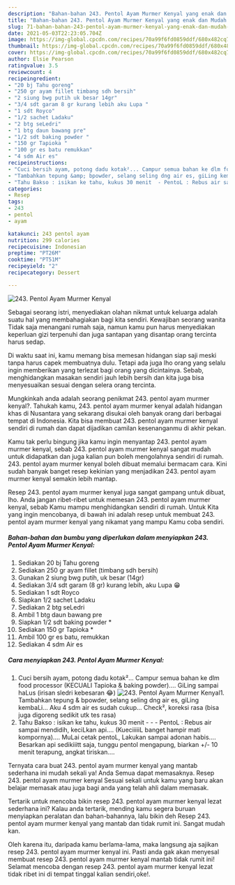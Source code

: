 ```yaml
---
description: "Bahan-bahan 243. Pentol Ayam Murmer Kenyal yang enak dan Mudah Dibuat"
title: "Bahan-bahan 243. Pentol Ayam Murmer Kenyal yang enak dan Mudah Dibuat"
slug: 71-bahan-bahan-243-pentol-ayam-murmer-kenyal-yang-enak-dan-mudah-dibuat
date: 2021-05-03T22:23:05.704Z
image: https://img-global.cpcdn.com/recipes/70a99f6fd0859ddf/680x482cq70/243-pentol-ayam-murmer-kenyal-foto-resep-utama.jpg
thumbnail: https://img-global.cpcdn.com/recipes/70a99f6fd0859ddf/680x482cq70/243-pentol-ayam-murmer-kenyal-foto-resep-utama.jpg
cover: https://img-global.cpcdn.com/recipes/70a99f6fd0859ddf/680x482cq70/243-pentol-ayam-murmer-kenyal-foto-resep-utama.jpg
author: Elsie Pearson
ratingvalue: 3.5
reviewcount: 4
recipeingredient:
- "20 bj Tahu goreng"
- "250 gr ayam fillet timbang sdh bersih"
- "2 siung bwg putih uk besar 14gr"
- "3/4 sdt garam 8 gr kurang lebih aku Lupa "
- "1 sdt Royco"
- "1/2 sachet Ladaku"
- "2 btg seLedri"
- "1 btg daun bawang pre"
- "1/2 sdt baking powder "
- "150 gr Tapioka "
- "100 gr es batu remukkan"
- "4 sdm Air es"
recipeinstructions:
- "Cuci bersih ayam, potong dadu kotak²... Campur semua bahan ke dlm food processor (KECUALI Tapioka &amp; baking powder).... GiLing sampai haLus (irisan sledri kebesaran 😂)"
- "Tambahkan tepung &amp; bpowder, selang seling dng air es, giLing kembaLi... Aku 4 sdm air es sudah cukup... Check², koreksi rasa (bisa juga digoreng sedikit utk tes rasa)"
- "Tahu Bakso : isikan ke tahu, kukus 30 menit  - PentoL : Rebus air sampai mendidih, keciLkan api.... (KueciiiiiL banget hampir mati kompornya).... MuLai cetak pentoL, Lakukan sampai adonan habis.... Besarkan api sedikiiitt saja, tunggu pentol mengapung, biarkan +/- 10 menit terapung, angkat tiriskan...."
categories:
- Resep
tags:
- 243
- pentol
- ayam

katakunci: 243 pentol ayam 
nutrition: 299 calories
recipecuisine: Indonesian
preptime: "PT26M"
cooktime: "PT51M"
recipeyield: "2"
recipecategory: Dessert

---
```



![243. Pentol Ayam Murmer Kenyal](https://img-global.cpcdn.com/recipes/70a99f6fd0859ddf/680x482cq70/243-pentol-ayam-murmer-kenyal-foto-resep-utama.jpg)

Sebagai seorang istri, menyediakan olahan nikmat untuk keluarga adalah suatu hal yang membahagiakan bagi kita sendiri. Kewajiban seorang  wanita Tidak saja menangani rumah saja, namun kamu pun harus menyediakan keperluan gizi terpenuhi dan juga santapan yang disantap orang tercinta harus sedap.

Di waktu  saat ini, kamu memang bisa memesan hidangan siap saji meski tanpa harus capek membuatnya dulu. Tetapi ada juga lho orang yang selalu ingin memberikan yang terlezat bagi orang yang dicintainya. Sebab, menghidangkan masakan sendiri jauh lebih bersih dan kita juga bisa menyesuaikan sesuai dengan selera orang tercinta. 



Mungkinkah anda adalah seorang penikmat 243. pentol ayam murmer kenyal?. Tahukah kamu, 243. pentol ayam murmer kenyal adalah hidangan khas di Nusantara yang sekarang disukai oleh banyak orang dari berbagai tempat di Indonesia. Kita bisa membuat 243. pentol ayam murmer kenyal sendiri di rumah dan dapat dijadikan camilan kesenanganmu di akhir pekan.

Kamu tak perlu bingung jika kamu ingin menyantap 243. pentol ayam murmer kenyal, sebab 243. pentol ayam murmer kenyal sangat mudah untuk didapatkan dan juga kalian pun boleh mengolahnya sendiri di rumah. 243. pentol ayam murmer kenyal boleh dibuat memalui bermacam cara. Kini sudah banyak banget resep kekinian yang menjadikan 243. pentol ayam murmer kenyal semakin lebih mantap.

Resep 243. pentol ayam murmer kenyal juga sangat gampang untuk dibuat, lho. Anda jangan ribet-ribet untuk memesan 243. pentol ayam murmer kenyal, sebab Kamu mampu menghidangkan sendiri di rumah. Untuk Kita yang ingin mencobanya, di bawah ini adalah resep untuk membuat 243. pentol ayam murmer kenyal yang nikamat yang mampu Kamu coba sendiri.

<!--inarticleads1-->

##### Bahan-bahan dan bumbu yang diperlukan dalam menyiapkan 243. Pentol Ayam Murmer Kenyal:

1. Sediakan 20 bj Tahu goreng
1. Sediakan 250 gr ayam fillet (timbang sdh bersih)
1. Gunakan 2 siung bwg putih, uk besar (14gr)
1. Sediakan 3/4 sdt garam (8 gr) kurang lebih, aku Lupa 😁
1. Sediakan 1 sdt Royco
1. Siapkan 1/2 sachet Ladaku
1. Sediakan 2 btg seLedri
1. Ambil 1 btg daun bawang pre
1. Siapkan 1/2 sdt baking powder *
1. Sediakan 150 gr Tapioka *
1. Ambil 100 gr es batu, remukkan
1. Sediakan 4 sdm Air es




<!--inarticleads2-->

##### Cara menyiapkan 243. Pentol Ayam Murmer Kenyal:

1. Cuci bersih ayam, potong dadu kotak²... Campur semua bahan ke dlm food processor (KECUALI Tapioka &amp; baking powder).... GiLing sampai haLus (irisan sledri kebesaran 😂)
<img src="https://img-global.cpcdn.com/steps/1f282f9a5ad31c02/160x128cq70/243-pentol-ayam-murmer-kenyal-langkah-memasak-1-foto.jpg" alt="243. Pentol Ayam Murmer Kenyal">1. Tambahkan tepung &amp; bpowder, selang seling dng air es, giLing kembaLi... Aku 4 sdm air es sudah cukup... Check², koreksi rasa (bisa juga digoreng sedikit utk tes rasa)
1. Tahu Bakso : isikan ke tahu, kukus 30 menit -  - - PentoL : Rebus air sampai mendidih, keciLkan api.... (KueciiiiiL banget hampir mati kompornya).... MuLai cetak pentoL, Lakukan sampai adonan habis.... Besarkan api sedikiiitt saja, tunggu pentol mengapung, biarkan +/- 10 menit terapung, angkat tiriskan....




Ternyata cara buat 243. pentol ayam murmer kenyal yang mantab sederhana ini mudah sekali ya! Anda Semua dapat memasaknya. Resep 243. pentol ayam murmer kenyal Sesuai sekali untuk kamu yang baru akan belajar memasak atau juga bagi anda yang telah ahli dalam memasak.

Tertarik untuk mencoba bikin resep 243. pentol ayam murmer kenyal lezat sederhana ini? Kalau anda tertarik, mending kamu segera buruan menyiapkan peralatan dan bahan-bahannya, lalu bikin deh Resep 243. pentol ayam murmer kenyal yang mantab dan tidak rumit ini. Sangat mudah kan. 

Oleh karena itu, daripada kamu berlama-lama, maka langsung aja sajikan resep 243. pentol ayam murmer kenyal ini. Pasti anda gak akan menyesal membuat resep 243. pentol ayam murmer kenyal mantab tidak rumit ini! Selamat mencoba dengan resep 243. pentol ayam murmer kenyal lezat tidak ribet ini di tempat tinggal kalian sendiri,oke!.

